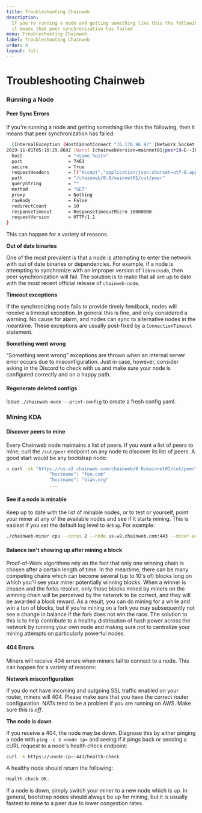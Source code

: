 ```yaml
---
title: Troubleshooting Chainweb
description:
  If you're running a node and getting something like this the following, then
  it means that peer synchronization has failed
menu: Troubleshooting Chainweb
label: Troubleshooting Chainweb
order: 4
layout: full
---
```


# Troubleshooting Chainweb

### Running a Node

#### Peer Sync Errors

If you're running a node and getting something like this the following, then it
means that peer synchronization has failed:

```bash title=" "
  (InternalException (HostCannotConnect "76.170.96.97" [Network.Socket.connect: <socket: 142>: does not exist (Connection refused)])))
2019-11-01T05:10:29.869Z [Warn] [chainwebVersion=mainnet01|peerId=E--IPo|port=4430|host=<some host>|component=cut|sub-component=sync|sync=payload] failed to sync peers from <some node>:7463#Asb8rw: ConnectionError (HttpExceptionRequest Request {
  host                 = "<some host>"
  port                 = 7463
  secure               = True
  requestHeaders       = [("Accept","application/json;charset=utf-8,application/json")]
  path                 = "/chainweb/0.0/mainnet01/cut/peer"
  queryString          = ""
  method               = "GET"
  proxy                = Nothing
  rawBody              = False
  redirectCount        = 10
  responseTimeout      = ResponseTimeoutMicro 10000000
  requestVersion       = HTTP/1.1
}
```

This can happen for a variety of reasons.

**Out of date binaries**

One of the most prevalent is that a node is attempting to enter the network with
out of date binaries or dependencies. For example, if a node is attempting to
synchronize with an improper version of `librocksdb`, then peer synchronization
will fail. The solution is to make that all are up to date with the most recent
official release of `chainweb-node`.

**Timeout exceptions**

If the synchronizing node fails to provide timely feedback, nodes will receive a
timeout exception. In general this is fine, and only considered a warning. No
cause for alarm, and nodes can sync to alternative nodes in the meantime. These
exceptions are usually post-fixed by a `ConnectionTimeout` statement.

**Something went wrong**

"Something went wrong" exceptions are thrown when an internal server error
occurs due to misconfiguration. Just in case, however, consider asking in the
Discord to check with us and make sure your node is configured correctly and on
a happy path.

#### Regenerate deleted configs

Issue `./chainweb-node --print-config` to create a fresh config yaml.

### Mining KDA

#### Discover peers to mine

Every Chainweb node maintains a list of peers. If you want a list of peers to
mine, curl the `/cut/peer` endpoint on any node to discover its list of peers. A
good start would be any bootstrap node:

```bash title=" "
→ curl -sk "https://us-e2.chainweb.com/chainweb/0.0/mainnet01/cut/peer" | python -m json.tool | grep hostname
                "hostname": "foo.com"
                "hostname": "blah.org"
                ...
```

#### See if a node is minable

Keep up to date with the list of minable nodes, or to test or yourself, point
your miner at any of the available nodes and see if it starts mining. This is
easiest if you set the default log level to `debug`. For example:

```bash title=" "
./chainweb-miner cpu --cores 2 --node us-w2.chainweb.com:443 --miner-account <some account> --miner-key <some key>  --log-level debug
```

#### Balance isn't showing up after mining a block

Proof-of-Work algorithms rely on the fact that only one winning chain is chosen
after a certain length of time. In the meantime, there can be many competing
chains which can become several (up to 10's of) blocks long on which you'll see
your miner potentially winning blocks. When a winner is chosen and the forks
resolve, only those blocks mined by miners on the winning chain will be
perceived by the network to be correct, and they will be awarded a block reward.
As a result, you can do mining for a while and win a ton of blocks, but if
you're mining on a fork you may subsequently not see a change in balance if the
fork does not win the race. The solution to this is to help contribute to a
healthy distribution of hash power across the network by running your own node
and making sure not to centralize your mining attempts on particularly powerful
nodes.

#### 404 Errors

Miners will receive 404 errors when miners fail to connect to a node. This can
happen for a variety of reasons:

**Network misconfiguration**

If you do not have incoming and outgoing SSL traffic enabled on your router,
miners will 404. Please make sure that you have the correct router
configuration. NATs tend to be a problem if you are running on AWS. Make sure
this is _off_.

**The node is down**

If you receive a 404, the node may be down. Diagnose this by either pinging a
node with `ping -c 3 <node ip>` and seeing if it pings back or sending a cURL
request to a node's health check endpoint:

```bash title=" "
curl -k https://<node-ip>:443/health-check
```

A healthy node should return the following:

```bash title=" "
Health check OK.
```

If a node is down, simply switch your miner to a new node which is up. In
general, bootstrap nodes should always be up for mining, but it is usually
fastest to mine to a peer due to lower congestion rates.
